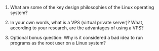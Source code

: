 1. What are some of the key design philosophies of the Linux operating system?

2. In your own words, what is a VPS (virtual private server)? What, according to your research, are the advantages of using a VPS?

3. Optional bonus question: Why is it considered a bad idea to run programs as the root user on a Linux system?